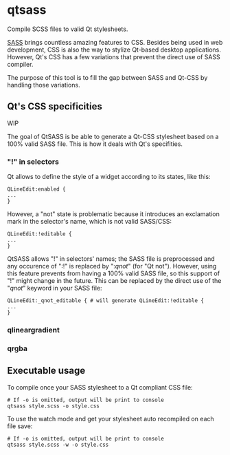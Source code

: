 # qtsass
Compile SCSS files to valid Qt stylesheets.

[SASS](http://sass-lang.com/) brings countless amazing features to CSS.
Besides being used in web development, CSS is also the way to stylize Qt-based desktop applications.
However, Qt's CSS has a few variations that prevent the direct use of SASS compiler.

The purpose of this tool is to fill the gap between SASS and Qt-CSS by handling those variations.

## Qt's CSS specificities
WIP 

The goal of QtSASS is be able to generate a Qt-CSS stylesheet based on a 100% valid SASS file.
This is how it deals with Qt's specifities.

### "!" in selectors
Qt allows to define the style of a widget according to its states, like this:
```
QLineEdit:enabled {
...
}
```
However, a "not" state is problematic because it introduces an exclamation mark in the selector's name, which is not valid SASS/CSS:
```
QLineEdit:!editable {
...
}
```
QtSASS allows "!" in selectors' names; the SASS file is preprocessed and any occurence of ":!" is replaced by ":_qnot_" (for "Qt not"). 
However, using this feature prevents from having a 100% valid SASS file, so this support of "!" might change in the future.
This can be replaced by the direct use of the "_qnot_" keyword in your SASS file:
```
QLineEdit:_qnot_editable { # will generate QLineEdit:!editable {
...
}
```

### qlineargradient

### qrgba


## Executable usage

To compile once your SASS stylesheet to a Qt compliant CSS file:
```
# If -o is omitted, output will be print to console
qtsass style.scss -o style.css
```
To use the watch mode and get your stylesheet auto recompiled on each file save:
```
# If -o is omitted, output will be print to console
qtsass style.scss -w -o style.css
```
